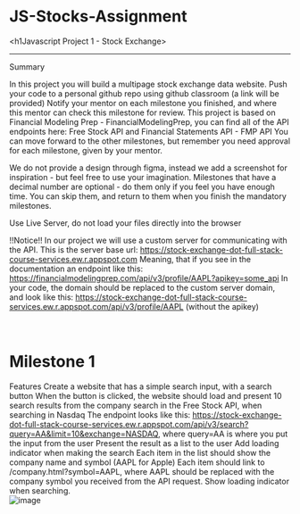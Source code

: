 # JS-Stocks-Assignment
 
 
 
 <h1Javascript Project 1 - Stock Exchange></h1>
______________________________________________________________________________________

Summary

In this project you will build a multipage stock exchange data website.
Push your code to a personal github repo using github classroom (a link will be provided)
Notify your mentor on each milestone you finished, and where this mentor can check this milestone for review.
This project is based on Financial Modeling Prep - FinancialModelingPrep, you can find all of the API endpoints here: Free Stock API and Financial Statements API - FMP API
You can move forward to the other milestones, but remember you need approval for each milestone, given by your mentor. 

We do not provide a design through figma, instead we add a screenshot for inspiration - but feel free to use your imagination. 
Milestones that have a decimal number are optional - do them only if you feel you have enough time. You can skip them, and return to them when you finish the mandatory milestones.

Use Live Server, do not load your files directly into the browser

!!Notice!!
In our project we will use a custom server for communicating with the API. This is the server base url: https://stock-exchange-dot-full-stack-course-services.ew.r.appspot.com
Meaning, that if you see in the documentation an endpoint like this: https://financialmodelingprep.com/api/v3/profile/AAPL?apikey=some_api
In your code, the domain should be replaced  to the custom server domain, and look like this:  https://stock-exchange-dot-full-stack-course-services.ew.r.appspot.com/api/v3/profile/AAPL (without the apikey)
<br><br><br>

<h1>Milestone 1</h1>

Features
Create a website that has a simple search input, with a search button
When the button is clicked, the website should load and present 10 search results from the company search in the Free Stock API, when searching in Nasdaq
The endpoint looks like this: https://stock-exchange-dot-full-stack-course-services.ew.r.appspot.com/api/v3/search?query=AA&limit=10&exchange=NASDAQ, where query=AA is where you put the input from the user
Present the result as a list to the user
Add loading indicator when making the search
Each item in the list should show the company name and symbol (AAPL for Apple)
Each item should link to /company.html?symbol=AAPL, where AAPL should be replaced with the company symbol you received from the API request.
Show loading indicator when searching.<br>
![image](https://user-images.githubusercontent.com/49821742/132095648-81362d42-a139-479d-a38e-4c2316ae2bab.png)


